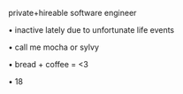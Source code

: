 private+hireable software engineer

• inactive lately due to unfortunate life events

• call me mocha or sylvy

• bread + coffee = <3

• 18
